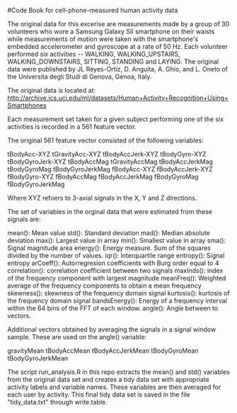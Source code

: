 #Code Book for cell-phone-measured human activity data

The original data for this excerise are measurements made by a group of 30 volunteers who wore a Samsung Galaxy SII smartphone on their waists while measurements of motion were taken with the smartphone's embedded accelerometer and gyroscope at a rate of 50 Hz.  Each volunteer performed six activities -- WALKING, WALKING_UPSTAIRS, WALKING_DOWNSTAIRS, SITTING, STANDING and LAYING.  The original data were published by JL Reyes-Ortiz, D. Anguita, A. Ghio, and L. Oneto of the Universita degli Studi di Genova, Genoa, Italy.  

The original data is located at:  http://archive.ics.uci.edu/ml/datasets/Human+Activity+Recognition+Using+Smartphones

Each measurement set taken for a given subject performing one of the six activities is recorded in a 561 feature vector.

The original 561 feature vector consisted of the following variables:

tBodyAcc-XYZ
tGravityAcc-XYZ
tBodyAccJerk-XYZ
tBodyGyro-XYZ
tBodyGyroJerk-XYZ
tBodyAccMag
tGravityAccMag
tBodyAccJerkMag
tBodyGyroMag
tBodyGyroJerkMag
fBodyAcc-XYZ
fBodyAccJerk-XYZ
fBodyGyro-XYZ
fBodyAccMag
fBodyAccJerkMag
fBodyGyroMag
fBodyGyroJerkMag

Where XYZ refoers to 3-axial signals in the X, Y and Z directions.

The set of variables in the orginal data that were estimated from these signals are: 

mean(): Mean value
std(): Standard deviation
mad(): Median absolute deviation 
max(): Largest value in array
min(): Smallest value in array
sma(): Signal magnitude area
energy(): Energy measure. Sum of the squares divided by the number of values. 
iqr(): Interquartile range 
entropy(): Signal entropy
arCoeff(): Autorregresion coefficients with Burg order equal to 4
correlation(): correlation coefficient between two signals
maxInds(): index of the frequency component with largest magnitude
meanFreq(): Weighted average of the frequency components to obtain a mean frequency
skewness(): skewness of the frequency domain signal 
kurtosis(): kurtosis of the frequency domain signal 
bandsEnergy(): Energy of a frequency interval within the 64 bins of the FFT of each window.
angle(): Angle between to vectors.

Additional vectors obtained by averaging the signals in a signal window sample. These are used on the angle() variable:

gravityMean
tBodyAccMean
tBodyAccJerkMean
tBodyGyroMean
tBodyGyroJerkMean

The script run_analysis.R in this repo extracts the mean() and std() variables from the original data set and creates a tidy data set with appropriate activity labels and variable names.  These variables are then averaged for each user by activity.  This final tidy data set is saved in the file "tidy_data.txt" through write.table.
